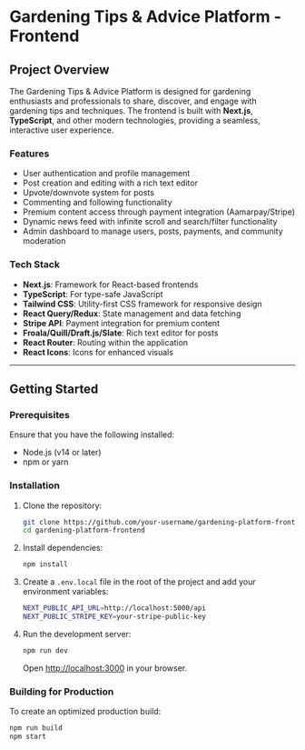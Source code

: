 # Gardening Tips & Advice Platform - Frontend

## Project Overview
The Gardening Tips & Advice Platform is designed for gardening enthusiasts and professionals to share, discover, and engage with gardening tips and techniques. The frontend is built with **Next.js**, **TypeScript**, and other modern technologies, providing a seamless, interactive user experience.

### Features
- User authentication and profile management
- Post creation and editing with a rich text editor
- Upvote/downvote system for posts
- Commenting and following functionality
- Premium content access through payment integration (Aamarpay/Stripe)
- Dynamic news feed with infinite scroll and search/filter functionality
- Admin dashboard to manage users, posts, payments, and community moderation

### Tech Stack
- **Next.js**: Framework for React-based frontends
- **TypeScript**: For type-safe JavaScript
- **Tailwind CSS**: Utility-first CSS framework for responsive design
- **React Query/Redux**: State management and data fetching
- **Stripe API**: Payment integration for premium content
- **Froala/Quill/Draft.js/Slate**: Rich text editor for posts
- **React Router**: Routing within the application
- **React Icons**: Icons for enhanced visuals

---

## Getting Started

### Prerequisites
Ensure that you have the following installed:
- Node.js (v14 or later)
- npm or yarn

### Installation

1. Clone the repository:

    ```bash
    git clone https://github.com/your-username/gardening-platform-frontend.git
    cd gardening-platform-frontend
    ```

2. Install dependencies:

    ```bash
    npm install
    ```

3. Create a `.env.local` file in the root of the project and add your environment variables:

    ```bash
    NEXT_PUBLIC_API_URL=http://localhost:5000/api
    NEXT_PUBLIC_STRIPE_KEY=your-stripe-public-key
    ```

4. Run the development server:

    ```bash
    npm run dev
    ```

    Open [http://localhost:3000](http://localhost:3000) in your browser.

### Building for Production

To create an optimized production build:

```bash
npm run build
npm start
